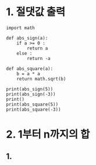 # 1. 절댓값 출력  
~~~
import math

def abs_sign(a):
    if a >= 0 :
        return a
    else :
        return -a
    
def abs_square(a):
    b = a * a
    return math.sqrt(b)

print(abs_sign(5))
print(abs_sign(-3))
print()
print(abs_square(5))
print(abs_square(-3))
~~~  
# 2. 1부터 n까지의 합  
## 1.
